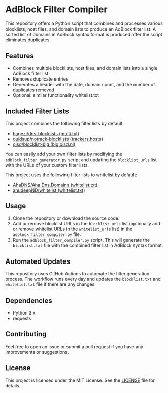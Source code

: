 # AdBlock Filter Compiler

This repository offers a Python script that combines and processes various blocklists, host files, and domain lists to produce an AdBlock filter list. A sorted list of domains in AdBlock syntax format is produced after the script eliminates duplicates.

## Features

- Combines multiple blocklists, host files, and domain lists into a single AdBlock filter list
- Removes duplicate entries
- Generates a header with the date, domain count, and the number of duplicates removed
- Optional: similar functionality whitelist.txt

## Included Filter Lists

This project combines the following filter lists by default:

- [hagezi/dns-blocklists (multi.txt)](https://raw.githubusercontent.com/hagezi/dns-blocklists/main/adblock/multi.txt)
- [quidsup/notrack-blocklists (trackers.hosts)](https://gitlab.com/quidsup/notrack-blocklists/-/raw/master/trackers.hosts)
- [oisd/blocklist-big (big.oisd.nl)](https://adguardteam.github.io/HostlistsRegistry/assets/filter_27.txt)

You can easily add your own filter lists by modifying the `adblock_filter_generator.py` script and updating the `blocklist_urls` list with the URLs of your custom filter lists.

This project uses the following filter lists to whitelist by default:
- [AhaDNS/Aha.Dns.Domains (whitelist.txt)](https://raw.githubusercontent.com/AhaDNS/Aha.Dns.Domains/master/Domains/whitelist.txt)
- [anudeepND/whitelist (whitelist.txt)](https://raw.githubusercontent.com/anudeepND/whitelist/master/domains/whitelist.txt)

## Usage

1. Clone the repository or download the source code.
2. Add or remove blocklist URLs in the `blocklist_urls` list (optionally add or remove whitelist URLs in the `whitelist_urls` list) in the `adblock_filter_compiler.py` file.
4. Run the `adblock_filter_compiler.py` script. This will generate the `blocklist.txt` file with the combined filter list in AdBlock syntax format.

## Automated Updates

This repository uses GitHub Actions to automate the filter generation process. The workflow runs every day and updates the `blocklist.txt` and `whitelist.txt` file if there are any changes.

## Dependencies

- Python 3.x
- requests

## Contributing

Feel free to open an issue or submit a pull request if you have any improvements or suggestions.

## License

This project is licensed under the MIT License. See the [LICENSE](LICENSE) file for details.
